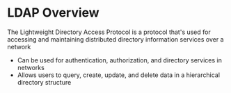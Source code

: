 # LDAP Overview

The Lightweight Directory Access Protocol is a protocol that's used for accessing and maintaining distributed directory information services over a network

* Can be used for authentication, authorization, and directory services in networks
* Allows users to query, create, update, and delete data in a hierarchical directory structure
